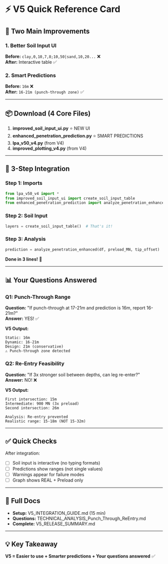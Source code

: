 # ⚡ V5 Quick Reference Card

## 🎯 Two Main Improvements

### 1. Better Soil Input UI
**Before:** `clay,0,10,7,8;10,50|sand,10,20...` ❌  
**After:** Interactive table ✅

### 2. Smart Predictions
**Before:** `16m` ❌  
**After:** `16-21m (punch-through zone)` ✅

---

## 📦 Download (4 Core Files)

1. **improved_soil_input_ui.py** ⭐ NEW UI
2. **enhanced_penetration_prediction.py** ⭐ SMART PREDICTIONS
3. **lpa_v50_v4.py** (from V4)
4. **improved_plotting_v4.py** (from V4)

---

## 🚀 3-Step Integration

### Step 1: Imports
```python
from lpa_v50_v4 import *
from improved_soil_input_ui import create_soil_input_table
from enhanced_penetration_prediction import analyze_penetration_enhanced
```

### Step 2: Soil Input
```python
layers = create_soil_input_table()  # That's it!
```

### Step 3: Analysis
```python
prediction = analyze_penetration_enhanced(df, preload_MN, tip_offset)
```

**Done in 3 lines!** 🎉

---

## 📊 Your Questions Answered

### Q1: Punch-Through Range
**Question:** "If punch-through at 17-21m and prediction is 16m, report 16-21m?"  
**Answer:** YES! ✅

**V5 Output:**
```
Static: 16m
Dynamic: 16-21m
Design: 21m (conservative)
⚠️ Punch-through zone detected
```

### Q2: Re-Entry Feasibility  
**Question:** "If 3x stronger soil between depths, can leg re-enter?"  
**Answer:** NO! ❌

**V5 Output:**
```
First intersection: 15m
Intermediate: 900 MN (3x preload)
Second intersection: 26m

Analysis: Re-entry prevented
Realistic range: 15-18m (NOT 15-32m)
```

---

## ✅ Quick Checks

After integration:
- [ ] Soil input is interactive (no typing formats)
- [ ] Predictions show ranges (not single values)
- [ ] Warnings appear for failure modes
- [ ] Graph shows REAL + Preload only

---

## 📖 Full Docs

- **Setup:** V5_INTEGRATION_GUIDE.md (15 min)
- **Questions:** TECHNICAL_ANALYSIS_Punch_Through_ReEntry.md
- **Complete:** V5_RELEASE_SUMMARY.md

---

## 💡 Key Takeaway

**V5 = Easier to use + Smarter predictions + Your questions answered** ✅
